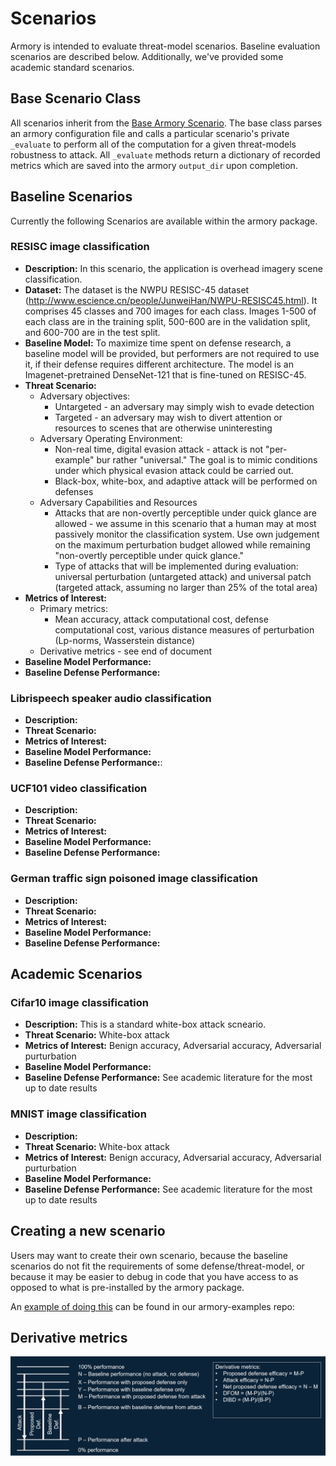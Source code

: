 # Scenarios
Armory is intended to evaluate threat-model scenarios. Baseline evaluation scenarios 
are described below. Additionally, we've provided some academic standard scenarios.

## Base Scenario Class
All scenarios inherit from the [Base Armory Scenario](../armory/scenarios/base.py). The 
base class parses an armory configuration file and calls a particular scenario's 
private `_evaluate` to perform all of the computation for a given threat-models 
robustness to attack. All `_evaluate` methods return a  dictionary of recorded metrics 
which are saved into the armory `output_dir` upon  completion.
 
## Baseline Scenarios
Currently the following Scenarios are available within the armory package.

### RESISC image classification

* **Description:**
In this scenario, the application is overhead imagery scene classification.
* **Dataset:**
The dataset is the NWPU RESISC-45 dataset (http://www.escience.cn/people/JunweiHan/NWPU-RESISC45.html).
It comprises 45 classes and 700 images for each class.  Images 1-500 of each class are in the training split,
500-600 are in the validation split, and 600-700 are in the test split.    
* **Baseline Model:**
To maximize time spent on defense research, a baseline model will be provided, but
performers are not required to use it, if their defense requires different architecture.
The model is an Imagenet-pretrained DenseNet-121 that is fine-tuned on RESISC-45.
* **Threat Scenario:**
  * Adversary objectives:
    * Untargeted - an adversary may simply wish to evade detection
    * Targeted - an adversary may wish to divert attention or resources to scenes that are otherwise uninteresting
  * Adversary Operating Environment:
    * Non-real time, digital evasion attack - attack is not "per-example" bur rather "universal." The goal is to 
    mimic conditions under which physical evasion attack could be carried out.
    * Black-box, white-box, and adaptive attack will be performed on defenses
  * Adversary Capabilities and Resources
    * Attacks that are non-overtly perceptible under quick glance are allowed - we assume in this scenario that 
    a human may at most passively monitor the classification system. Use own judgement on the maximum perturbation 
    budget allowed while remaining "non-overtly perceptible under quick glance."
    * Type of attacks that will be implemented during evaluation: universal perturbation (untargeted attack) and 
    universal patch (targeted attack, assuming no larger than 25% of the total area)
* **Metrics of Interest:**
  * Primary metrics:
    * Mean accuracy, attack computational cost, defense computational cost, various distance measures of perturbation 
    (Lp-norms, Wasserstein distance)
  * Derivative metrics - see end of document 
* **Baseline Model Performance:**
* **Baseline Defense Performance:**


### Librispeech speaker audio classification

* **Description:** 
* **Threat Scenario:**
* **Metrics of Interest:**
* **Baseline Model Performance:**
* **Baseline Defense Performance:**:

### UCF101 video classification

* **Description:** 
* **Threat Scenario:**
* **Metrics of Interest:**
* **Baseline Model Performance:**
* **Baseline Defense Performance:**

### German traffic sign poisoned image classification


* **Description:** 
* **Threat Scenario:**
* **Metrics of Interest:**
* **Baseline Model Performance:**
* **Baseline Defense Performance:**

## Academic Scenarios

### Cifar10 image classification

* **Description:** This is a standard white-box attack scneario. 
* **Threat Scenario:** White-box attack
* **Metrics of Interest:** Benign accuracy, Adversarial accuracy, Adversarial purturbation
* **Baseline Model Performance:** 
* **Baseline Defense Performance:** See academic literature for the most up to date results

### MNIST image classification

* **Description:**
* **Threat Scenario:** White-box attack 
* **Metrics of Interest:** Benign accuracy, Adversarial accuracy, Adversarial purturbation
* **Baseline Model Performance:** 
* **Baseline Defense Performance:** See academic literature for the most up to date results

## Creating a new scenario
Users may want to create their own scenario, because the baseline scenarios do 
not fit the requirements of some defense/threat-model, or because it may be easier 
to debug in code that you have access to as opposed to what is pre-installed by the 
armory package.

An [example of doing this](https://github.com/twosixlabs/armory-example/blob/master/example_scenarios/audio_spectrogram_classification.py) can be found in our armory-examples repo:

## Derivative metrics
![alt text](evaluation_metrics.png "Derivative Metrics")
